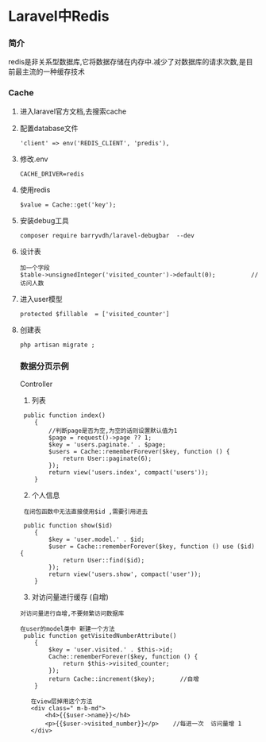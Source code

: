 # Laravel中Redis

### 简介

redis是非关系型数据库,它将数据存储在内存中.减少了对数据库的请求次数,是目前最主流的一种缓存技术

### Cache

1. 进入laravel官方文档,去搜索cache

2. 配置database文件

   ```
   'client' => env('REDIS_CLIENT', 'predis'),
   ```

3. 修改.env

   ```
   CACHE_DRIVER=redis
   ```

4. 使用redis

   ```
   $value = Cache::get('key');
   ```

5. 安装debug工具

   ```
   composer require barryvdh/laravel-debugbar  --dev
   ```

6. 设计表

   ```
   加一个字段
   $table->unsignedInteger('visited_counter')->default(0); 			//访问人数
   ```

7. 进入user模型

   ```
   protected $fillable  = ['visited_counter'] 
   ```

8. 创建表

   ```
   php artisan migrate ;
   ```

   ### 数据分页示例

   Controller 	

   1. 列表

   ```
    public function index()
       {
           //判断page是否为空,为空的话则设置默认值为1
           $page = request()->page ?? 1;
           $key = 'users.paginate.' . $page;
           $users = Cache::rememberForever($key, function () {
               return User::paginate(6);
           });
           return view('users.index', compact('users'));
       }
   ```

   2. 个人信息

   ```
    在闭包函数中无法直接使用$id ,需要引用进去 
    
    public function show($id)
       {
           $key = 'user.model.' . $id;
           $user = Cache::rememberForever($key, function () use ($id) {
               return User::find($id);
           });
           return view('users.show', compact('user'));
       }
   
   ```

   3. 对访问量进行缓存 (自增)

   ```
   对访问量进行自增,不要频繁访问数据库
   
   在user的model类中 新建一个方法
    public function getVisitedNumberAttribute()
       {
           $key = 'user.visited.' . $this->id;
           Cache::rememberForever($key, function () {
               return $this->visited_counter;
           });
           return Cache::increment($key);		//自增
       }
       
      在view层掉用这个方法
      <div class=" m-b-md">
          <h4>{{$user->name}}</h4>
          <p>{{$user->visited_number}}</p>    //每进一次  访问量增 1 
      </div>
   ```

   